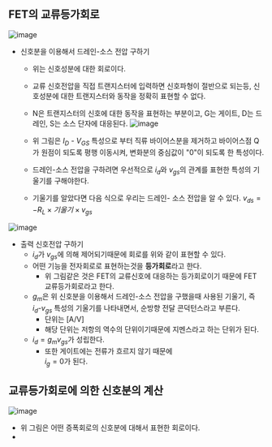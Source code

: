 ## FET의 교류등가회로
![image](https://github.com/user-attachments/assets/3c0cf790-bceb-4932-8b37-31b594f56a26)

- 신호분을 이용해서 드레인-소스 전압 구하기
  - 위는 신호성분에 대한 회로이다.
  - 교류 신호전압을 직접 트랜지스터에 입력하면 신호파형이 절반으로 되는등, 신호성분에 대한 트랜지스터와 동작을 정확히 표현할 수 없다.
  - N은 트랜지스터의 신호에 대한 동작을 표현하는 부분이고, G는 게이트, D는 드레인, S는 소스 단자에 대응된다.
![image](https://github.com/user-attachments/assets/18d440c1-f240-40f0-80c6-1a5f1f917590)

  - 위 그림은 $I_D$ - $V_{GS}$ 특성으로 부터 직류 바이어스분을 제거하고 바이어스점 Q가 원점이 되도록 평행 이동시켜, 변화분의 중심값이 "0"이 되도록 한 특성이다.
  - 드레인-소스 전압을 구하려면 우선적으로 $i_d$와 $v_{gs}$의 관계를 표현한 특성의 기울기를 구해야한다.
  - 기울기를 알았다면 다음 식으로 우리는 드레인- 소스 전압을 알 수 있다. $v_{ds} = - R_L × 기울기 × v_{gs}$

![image](https://github.com/user-attachments/assets/17aaaea5-d209-4b79-84dc-20cf0f560acb)

- 출력 신호전압 구하기
  - $i_d$가 $v_{gs}$에 의해 제어되기때문에 회로를 위와 같이 표현할 수 있다.
  - 어떤 기능을 전자회로로 표현하는것을 **등가회로**라고 한다.
    - 위 그림같은 것은 FET의 교류신호에 대응하는 등가회로이기 때문에 FET 교류등가회로라고 한다.
  - $g_m$은 위 신호분을 이용해서 드레인-소스 전압을 구했을때 사용된 기울기, 즉 $i_d$-$v_{gs}$ 특성의 기울기를 나타내면서, 순방향 전달 콘덕턴스라고 부른다.
    - 단위는 [A/V]
    - 해당 단위는 저항의 역수의 단위이기때문에 지멘스라고 하는 단위가 된다.
  - $i_d=g_mv_{gs}$가 성립한다.
    - 또한 게이트에는 전류가 흐르지 않기 때문에 <br>$i_g = 0$가 된다.
   
## 교류등가회로에 의한 신호분의 계산
![image](https://github.com/user-attachments/assets/92568245-274a-4c38-8726-61918caaac78)

- 위 그림은 어떤 증폭회로의 신호분에 대해서 표현한 회로이다.
- 
